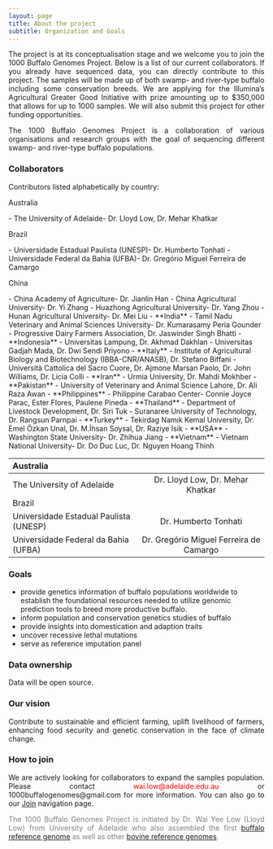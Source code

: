 ```yaml
---
layout: page
title: About the project
subtitle: Organization and Goals
---
```


<p><div style="text-align: justify">
The project is at its conceptualisation stage and we welcome you to join the 1000 Buffalo Genomes Project. Below is a list of our current collaborators. If you already have sequenced data, you can directly contribute to this project. The samples will be made up of both swamp- and river-type buffalo including some conservation breeds. We are applying for the Illumina’s Agricultural Greater Good Initiative with prize amounting up to $350,000 that allows for up to 1000 samples. We will also submit this project for other funding opportunities.
</div></p>

<p><div style="text-align: justify">
The 1000 Buffalo Genomes Project is a collaboration of various organisations and research groups with the goal of sequencing different swamp- and river-type buffalo populations.
</div></p>

### Collaborators

Contributors listed alphabetically by country: 

<p>Australia</p>
- The University of Adelaide- Dr. Lloyd Low, Dr. Mehar Khatkar
<p>Brazil </p>
- Universidade Estadual Paulista (UNESP)- Dr. Humberto Tonhati
- Universidade Federal da Bahia (UFBA)- Dr. Gregório Miguel Ferreira de Camargo
<p>China</p>
- China Academy of Agriculture-  Dr. Jianlin Han
- China Agricultural University- Dr. Yi Zhang
- Huazhong Agricultural University- Dr. Yang Zhou
- Hunan Agricultural University- Dr. Mei Liu
- **India**
- Tamil Nadu Veterinary and Animal Sciences University- Dr. Kumarasamy Peria Gounder
- Progressive Dairy Farmers Association, Dr. Jaswinder Singh Bhatti
- **Indonesia**
- Universitas Lampung, Dr. Akhmad Dakhlan
- Universitas Gadjah Mada, Dr. Dwi Sendi Priyono
- **Italy** 
- Institute of Agricultural Biology and Biotechnology (IBBA-CNR/ANASB), Dr. Stefano Biffani
- Università Cattolica del Sacro Cuore, Dr. Ajmone Marsan Paolo, Dr. John Williams, Dr. Licia Colli
- **Iran**
- Urmia University, Dr. Mahdi Mokhber
- **Pakistan** 
- University of Veterinary and Animal Science Lahore, Dr. Ali Raza Awan
- **Philippines**
- Philippine Carabao Center- Connie Joyce Parac, Ester Flores, Paulene Pineda
- **Thailand** 
- Department of Livestock Development, Dr. Siri Tuk
- Suranaree University of Technology, Dr. Rangsun Parnpai
- **Turkey** 
- Tekirdag Namık Kemal University, Dr. Emel Özkan Unal, Dr. M.İhsan Soysal, Dr. Raziye Isik
- **USA**
- Washington State University- Dr. Zhihua Jiang
- **Vietnam** 
- Vietnam National University- Dr. Do Duc Luc, Dr. Nguyen Hoang Thinh

| Australia  ||
| :-------- | :---------: |
| The University of Adelaide| Dr. Lloyd Low, Dr. Mehar Khatkar |
| Brazil  ||
|Universidade Estadual Paulista (UNESP) | Dr. Humberto Tonhati |
|Universidade Federal da Bahia (UFBA)| Dr. Gregório Miguel Ferreira de Camargo|







### Goals

- provide genetics information of buffalo populations worldwide to establish the foundational resources needed to utilize genomic prediction tools to breed more productive buffalo.
- inform population and conservation genetics studies of buffalo
- provide insights into domestication and adaption traits
- uncover recessive lethal mutations
- serve as reference imputation panel

### Data ownership

<div style="text-align: justify">
Data will be open source.
</div>

### Our vision

<div style="text-align: justify">
Contribute to sustainable and efficient farming, uplift livelihood of farmers, enhancing food security and genetic conservation in the face of climate change.
</div>

### How to join

<div style="text-align: justify">
We are actively looking for collaborators to expand the samples population. Please contact <span style="color:red">wai.low@adelaide.edu.au</span> or 1000buffalogenomes@gmail.com for more information. You can also go to our <a href="https://1000buffalogenomes.github.io/join/">Join</a> navigation page.
</div>

<p> <div style="text-align: justify"> <span style="color:gray">
The 1000 Buffalo Genomes Project is initiated by Dr. Wai Yee Low (Lloyd Low) from University of Adelaide who also assembled the first <a href="https://www.nature.com/articles/s41467-018-08260-0">buffalo reference genome</a> as well as other <a href="https://www.nature.com/articles/s41467-020-15848-y">bovine reference genomes</a>.</span>
